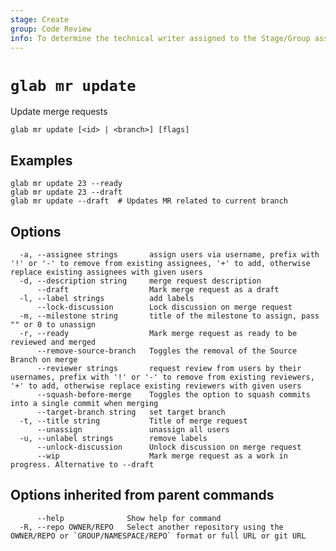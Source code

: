```yaml
---
stage: Create
group: Code Review
info: To determine the technical writer assigned to the Stage/Group associated with this page, see https://about.gitlab.com/handbook/product/ux/technical-writing/#assignments
---
```


<!--
This documentation is auto generated by a script.
Please do not edit this file directly, check cmd/gen-docs/docs.go.
-->

# `glab mr update`

Update merge requests

```plaintext
glab mr update [<id> | <branch>] [flags]
```

## Examples

```plaintext
glab mr update 23 --ready
glab mr update 23 --draft
glab mr update --draft  # Updates MR related to current branch

```

## Options

```plaintext
  -a, --assignee strings       assign users via username, prefix with '!' or '-' to remove from existing assignees, '+' to add, otherwise replace existing assignees with given users
  -d, --description string     merge request description
      --draft                  Mark merge request as a draft
  -l, --label strings          add labels
      --lock-discussion        Lock discussion on merge request
  -m, --milestone string       title of the milestone to assign, pass "" or 0 to unassign
  -r, --ready                  Mark merge request as ready to be reviewed and merged
      --remove-source-branch   Toggles the removal of the Source Branch on merge
      --reviewer strings       request review from users by their usernames, prefix with '!' or '-' to remove from existing reviewers, '+' to add, otherwise replace existing reviewers with given users
      --squash-before-merge    Toggles the option to squash commits into a single commit when merging
      --target-branch string   set target branch
  -t, --title string           Title of merge request
      --unassign               unassign all users
  -u, --unlabel strings        remove labels
      --unlock-discussion      Unlock discussion on merge request
      --wip                    Mark merge request as a work in progress. Alternative to --draft
```

## Options inherited from parent commands

```plaintext
      --help              Show help for command
  -R, --repo OWNER/REPO   Select another repository using the OWNER/REPO or `GROUP/NAMESPACE/REPO` format or full URL or git URL
```
